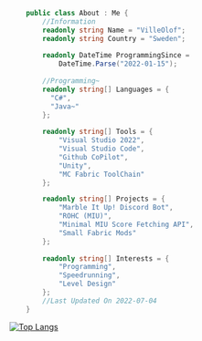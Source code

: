 ```c#
    public class About : Me {
        //Information
        readonly string Name = "VilleOlof";
        readonly string Country = "Sweden";
        
        readonly DateTime ProgrammingSince = 
            DateTime.Parse("2022-01-15");
        
        //Programming~
        readonly string[] Languages = {
          "C#",
          "Java~"
        };
        
        readonly string[] Tools = {
            "Visual Studio 2022",
            "Visual Studio Code",
            "Github CoPilot",
            "Unity",
            "MC Fabric ToolChain"
        };

        readonly string[] Projects = {
            "Marble It Up! Discord Bot",
            "ROHC (MIU)",
            "Minimal MIU Score Fetching API",
            "Small Fabric Mods"
        };
        
        readonly string[] Interests = {
            "Programming",
            "Speedrunning",
            "Level Design"
        };
        //Last Updated On 2022-07-04
    }
```

[![Top Langs](https://github-readme-stats.vercel.app/api/top-langs/?username=VilleOlof&layout=compact&theme=dark)](https://github.com/anuraghazra/github-readme-stats)

